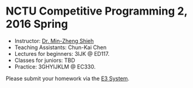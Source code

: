# NCTU Competitive Programming 2, 2016 Spring

+   Instructor: [Dr. Min-Zheng Shieh](mailto:mzshieh@nctu.edu.tw)
+   Teaching Assistants: Chun-Kai Chen
+   Lectures for beginners: 3IJK @ ED117.
+   Classes for juniors: TBD
+   Practice: 3GHYIJKLM @ EC330.

Please submit your homework via the [E3 System](https://dcpc.nctu.edu.tw/).
